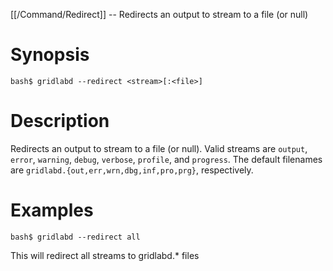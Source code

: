 [[/Command/Redirect]] -- Redirects an output to stream to a file (or null)

# Synopsis

~~~
bash$ gridlabd --redirect <stream>[:<file>]                            
~~~

# Description

Redirects an output to stream to a file (or null). Valid streams are `output`, `error`, `warning`, `debug`, `verbose`, `profile`, and `progress`.  The default filenames are `gridlabd.{out,err,wrn,dbg,inf,pro,prg}`, respectively.

# Examples 

~~~
bash$ gridlabd --redirect all
~~~
This will redirect all streams to gridlabd.* files
